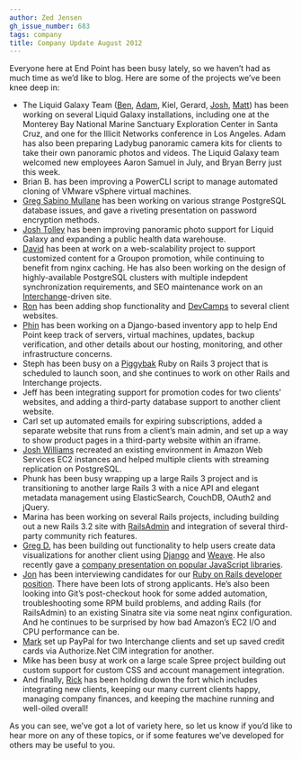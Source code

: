 ```yaml
---
author: Zed Jensen
gh_issue_number: 683
tags: company
title: Company Update August 2012
---
```


Everyone here at End Point has been busy lately, so we haven’t had as much time as we’d like to blog. Here are some of the projects we’ve been knee deep in:

- The Liquid Galaxy Team ([Ben](/team/benjamin_goldstein), [Adam](/team/adam_vollrath), Kiel, Gerard, [Josh](/team/josh_ausborne), [Matt](/team/matt_vollrath)) has been working on several Liquid Galaxy installations, including one at the Monterey Bay National Marine Sanctuary Exploration Center in Santa Cruz, and one for the Illicit Networks conference in Los Angeles. Adam has also been preparing Ladybug panoramic camera kits for clients to take their own panoramic photos and videos. The Liquid Galaxy team welcomed new employees Aaron Samuel in July, and Bryan Berry just this week.
- Brian B. has been improving a PowerCLI script to manage automated cloning of VMware vSphere virtual machines.
- [Greg Sabino Mullane](/team/greg_sabino_mullane) has been working on various strange PostgreSQL database issues, and gave a riveting presentation on password encryption methods.
- [Josh Tolley](/team/josh_tolley) has been improving panoramic photo support for Liquid Galaxy and expanding a public health data warehouse.
- [David](/team/david_christensen) has been at work on a web-scalability project to support customized content for a Groupon promotion, while continuing to benefit from nginx caching. He has also been working on the design of highly-available PostgreSQL clusters with multiple indepdent synchronization requirements, and SEO maintenance work on an [Interchange](http://www.icdevgroup.org/)-driven site.
- [Ron](/team/ron_phipps) has been adding shop functionality and [DevCamps](http://www.devcamps.org/) to several client websites.
- [Phin](/team/phin_jensen) has been working on a Django-based inventory app to help End Point keep track of servers, virtual machines, updates, backup verification, and other details about our hosting, monitoring, and other infrastructure concerns.
- Steph has been busy on a [Piggybak](http://www.piggybak.org/) Ruby on Rails 3 project that is scheduled to launch soon, and she continues to work on other Rails and Interchange projects.
- Jeff has been integrating support for promotion codes for two clients’ websites, and adding a third-party database support to another client website.
- Carl set up automated emails for expiring subscriptions, added a separate website that runs from a client’s main admin, and set up a way to show product pages in a third-party website within an iframe.
- [Josh Williams](/team/josh_williams) recreated an existing environment in Amazon Web Services EC2 instances and helped multiple clients with streaming replication on PostgreSQL.
- Phunk has been busy wrapping up a large Rails 3 project and is transitioning to another large Rails 3 with a nice API and elegant metadata management using ElasticSearch, CouchDB, OAuth2 and jQuery.
- Marina has been working on several Rails projects, including building out a new Rails 3.2 site with [RailsAdmin](https://github.com/sferik/rails_admin) and integration of several third-party community rich features.
- [Greg D.](/team/greg_davidson) has been building out functionality to help users create data visualizations for another client using [Django](/technology/django-python) and [Weave](http://oicweave.org/). He also recently gave a [company presentation on popular JavaScript libraries](/blog/2012/07/13/company-presentation-ember-backbone-and).
- [Jon](/team/jon_jensen) has been interviewing candidates for our [Ruby on Rails developer position](/blog/2012/07/31/ruby-on-rails-software-developer-needed). There have been lots of strong applicants. He’s also been looking into Git’s post-checkout hook for some added automation, troubleshooting some RPM build problems, and adding Rails (for RailsAdmin) to an existing Sinatra site via some neat nginx configuration. And he continues to be surprised by how bad Amazon’s EC2 I/O and CPU performance can be.
- [Mark](/team/mark_johnson) set up PayPal for two Interchange clients and set up saved credit cards via Authorize.Net CIM integration for another.
- Mike has been busy at work on a large scale Spree project building out custom support for custom CSS and account management integration.
- And finally, [Rick](/team/rick_peltzman) has been holding down the fort which includes integrating new clients, keeping our many current clients happy, managing company finances, and keeping the machine running and well-oiled overall!

As you can see, we’ve got a lot of variety here, so let us know if you’d like to hear more on any of these topics, or if some features we’ve developed for others may be useful to you.
